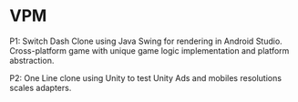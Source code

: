 # VPM

P1: Switch Dash Clone using Java Swing for rendering in Android Studio. Cross-platform game with unique game logic implementation and platform abstraction.

P2: One Line clone using Unity to test Unity Ads and mobiles resolutions scales adapters.

